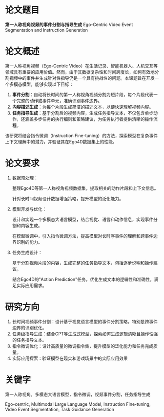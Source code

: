 # 论文题目
**第一人称视角视频的事件分割与指导生成**
Ego-Centric Video Event Segmentation and Instruction Generation

# 论文概述
第一人称视角视频（Ego-Centric Video）在生活记录、智能机器人、人机交互等领域具有重要的应用价值。然而，由于其数据复杂性和时间跨度长，如何有效地分割视频中的事件并生成针对性指导仍是一个具有挑战性的问题。本课题旨在开发一个多模态模型，能够实现以下目标：

1. **事件分割**：自动将长时间的第一人称视角视频分割为短片段，每个片段代表一个完整的动作或事件单元，准确识别事件边界。
2. **内容描述生成**：为每个片段生成简洁的描述文本，以便快速理解视频内容。
3. **任务指导生成**：基于分割后的视频内容，生成任务指导文本，不仅包含单步动作，还涵盖多步任务的执行细则和策略建议，为任务执行者提供清晰的操作流程。

该研究将结合指令微调（Instruction Fine-tuning）的方法，探索模型在复杂事件上下文理解中的潜力，并验证其在Ego4D数据集上的性能。

# 论文要求
1. 数据预处理：

   整理Ego4D等第一人称视角视频数据集，提取相关的动作片段和上下文信息。

   针对长时间视频设计数据增强策略，提升模型的泛化能力。

2. 模型开发与优化：

   设计和实现一个多模态大语言模型，结合视觉、语言和动作信息，实现事件分割和内容生成。

   在模型微调中，引入指令微调方法，提高模型对长时序事件的理解和跨事件边界识别的能力。

3. 任务生成设计：

   基于分割视频片段的内容，生成完整的任务指导文本，包括逐步说明和操作建议。

   结合Ego4D的"Action Prediction"任务，优化生成文本的逻辑性和准确性，满足实际应用需求。

# 研究方向
1. 长时间视频事件分割：设计基于视觉语言模型的事件分割策略，特别是跨事件边界的识别优化。
2. 任务级指导生成：结合GPT等生成式模型，探索如何生成逻辑清晰且操作性强的任务指导文本。
3. 指令微调优化：设计高质量的微调指令集，提升模型的泛化能力和任务完成质量。
4. 实际应用探索：验证模型在现实和游戏场景中的实际应用效果

# 关键字

第一人称视角，多模态大语言模型，指令微调，视频事件分割，任务指导生成

Ego-centric, Multimodal Large Language Model, Instruction Fine-tuning, Video Event Segmentation, Task Guidance Generation
